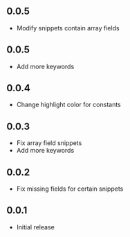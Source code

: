 ## 0.0.5
- Modify snippets contain array fields

## 0.0.5
- Add more keywords

## 0.0.4
- Change highlight color for constants

## 0.0.3
- Fix array field snippets
- Add more keywords

## 0.0.2
- Fix missing fields for certain snippets

## 0.0.1
- Initial release